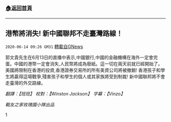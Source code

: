 ###  [:house:返回首頁](https://github.com/ourhimalayas/txt)
---

## 港幣將消失! 新中國聯邦不走臺灣路線！
`2020-06-14 09:26 GM31` [轉載自GNews](https://gnews.org/zh-hant/233759/)

郭文貴先生在6月13日的直播中表示,中國銀行,中國的金融機構在海外一定會完蛋。中國的港幣一定會消失,人民幣將成為廢紙。這一切在兩天前就已經開始了。美國將限制在香港的投資,香港證券交易所的所有美資公司將被撤銷! 香港孩子和學生將贏得這場戰爭,殘害孩子和學生的個人或其家族將受到制裁! 新中國聯邦將不會走臺灣的外交路線。

*翻譯：【班班】 校對：【Winston Jackson】 字幕：【Vinzo】*

*戰友之家玫瑰園小隊出品*

1

